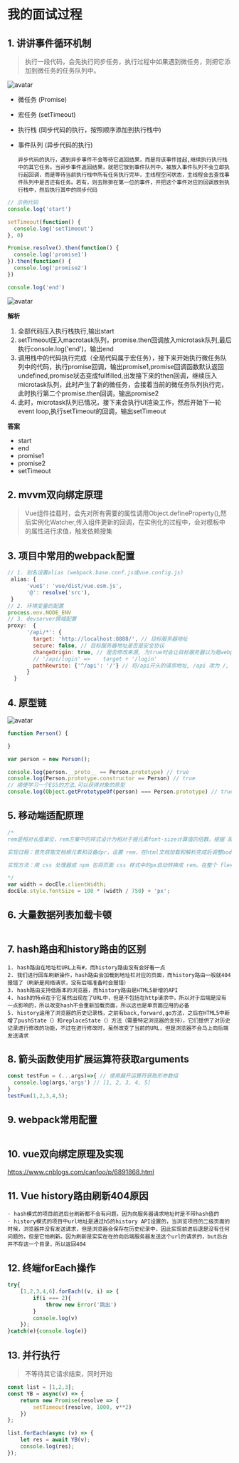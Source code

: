 # 我的面试过程

## 1. 讲讲事件循环机制

> 执行一段代码，会先执行同步任务，执行过程中如果遇到微任务，则把它添加到微任务的任务队列中。

![avatar](../images/interview/evenLoop.png)

+ 微任务  (Promise)

+ 宏任务  (setTimeout)

+ 执行栈  (同步代码的执行，按照顺序添加到执行栈中)

+ 事件队列  (异步代码的执行)

  `异步代码的执行，遇到异步事件不会等待它返回结果，而是将该事件挂起,继续执行执行栈中的其它任务。当异步事件返回结果，就把它放到事件队列中，被放入事件队列不会立即执行起回调，而是等待当前执行栈中所有任务执行完毕，主线程空闲状态，主线程会去查找事件队列中是否还有任务。若有，则去除排在第一位的事件，并把这个事件对应的回调放到执行栈中，然后执行其中的同步代码`

```js
// 示例代码
console.log('start')

setTimeout(function() {
  console.log('setTimeout')
}, 0)

Promise.resolve().then(function() {
  console.log('promise1')
}).then(function() {
  console.log('promise2')
})

console.log('end')
```

![avatar](../images/interview/evenLoop_test.gif)

**解析**

1. 全部代码压入执行栈执行,输出start
2. setTimeout压入macrotask队列，promise.then回调放入microtask队列,最后执行console.log('end')，输出end
3. 调用栈中的代码执行完成（全局代码属于宏任务），接下来开始执行微任务队列中的代码，执行promise回调，输出promise1,promise回调函数默认返回undefined,promise状态变成fullfilled,出发接下来的then回调，继续压入microtask队列，此时产生了新的微任务，会接着当前的微任务队列执行完，此时执行第二个promise.then回调，输出promise2
4. 此时，microtask队列已情况，接下来会执行UI渲染工作，然后开始下一轮event loop,执行setTimeout的回调，输出setTimeout

**答案**

- start
- end
- promise1
- promise2
- setTimeout

## 2. mvvm双向绑定原理

> Vue组件挂载时，会先对所有需要的属性调用Object.defineProperty(),然后实例化Watcher,传入组件更新的回调，在实例化的过程中，会对模板中的属性进行求值，触发依赖搜集

## 3. 项目中常用的webpack配置

```js
// 1. 别名设置alias (webpack.base.conf.js或vue.config.js)
 alias: {
      'vue$': 'vue/dist/vue.esm.js',
      '@': resolve('src'),
 }
// 2. 环境变量的配置
process.env.NODE_ENV 
// 3. devserver跨域配置
proxy:  {
      '/api/*': {
        target: 'http://localhost:8888/', // 目标服务器地址
        secure: false, // 目标服务器地址是否是安全协议
        changeOrigin: true, // 是否修改来源, 为true时会让目标服务器以为是webpack-dev-server发出的请求!
        // '/api/login' =>    target + '/login'
        pathRewrite: {'^/api': '/'} // 将/api开头的请求地址, /api 改为 /, 即 /api/xx 改为 /xx
      }
  }

```

## 4. 原型链

![avatar](../images/interview/原型链.png)

```js
function Person() {

}

var person = new Person();

console.log(person.__proto__ == Person.prototype) // true
console.log(Person.prototype.constructor == Person) // true
// 顺便学习一个ES5的方法,可以获得对象的原型
console.log(Object.getPrototypeOf(person) === Person.prototype) // true
```

## 5. 移动端适配原理

```js
/*
rem是相对长度单位，rem方案中的样式设计为相对于根元素font-size计算值的倍数。根据 屏幕宽度 设置html标签的font-size，在布局时使用 rem 单位布局，达到自适应的目的，是 弹性布局 的一种实现方式

实现过程：首先获取文档根元素和设备dpr，设置 rem，在html文档加载和解析完成后调整body字体大小； 在页面缩放 / 回退 / 前进的时候， 获取元素的内部宽度 (不包括垂直滚动条，边框和外边距)，重新调整 rem 大小

实现方法：用 css 处理器或 npm 包将页面 css 样式中的px自动转换成 rem。在整个 flexible 适配方案中，文本使用px作为单位，使用[data-dpr]属性来区分不同dpr下的文本字号。由于手机浏览器对字体显示最小是8px，因此对于小尺寸文字需要采用px为单位，防止通过 rem 转化后出现显示问题。手机淘宝 中的字体使用px为单位，腾讯新闻中的字体使用rem为单位

*/ 
var width = docEle.clientWidth;
docEle.style.fontSize = 100 * (width / 750) + 'px';
```

## 6. 大量数据列表加载卡顿

```js

```

## 7. hash路由和history路由的区别

```text
1. hash路由在地址栏URL上有#，而history路由没有会好看一点
2. 我们进行回车刷新操作，hash路由会加载到地址栏对应的页面，而history路由一般就404报错了（刷新是网络请求，没有后端准备时会报错）
3. hash路由支持低版本的浏览器，而history路由是HTML5新增的API
4. hash的特点在于它虽然出现在了URL中，但是不包括在http请求中，所以对于后端是没有一点影响的，所以改变hash不会重新加载页面，所以这也是单页面应用的必备
5. history运用了浏览器的历史记录栈，之前有back,forward,go方法，之后在HTML5中新增了pushState（）和replaceState（）方法（需要特定浏览器的支持），它们提供了对历史记录进行修改的功能，不过在进行修改时，虽然改变了当前的URL，但是浏览器不会马上向后端发送请求
```

## 8. 箭头函数使用扩展运算符获取arguments

```js
const testFun = (...args)=>{ // 使用展开运算符获取形参数组
  console.log(args,'args') // [1, 2, 3, 4, 5]
}
testFun(1,2,3,4,5);
```

## 9. webpack常用配置

```js

```

## 10. vue双向绑定原理及实现

https://www.cnblogs.com/canfoo/p/6891868.html

## 11. Vue history路由刷新404原因

```text
· hash模式的项目前进后台刷新都不会有问题，因为向服务器请求地址时是不带hash值的
· history模式的项目中url地址是通过h5的history API设置的，当浏览项目的二级页面的时候，浏览器并没有发送请求，但是浏览器会保存在历史纪录中，因此实现前进后退是没有任何问题的，但是它怕刷新。因为刷新是实实在在的向后端服务器发送这个url的请求的，but后台并不存这一个目录，所以返回404
```

## 12. 终端forEach操作

```js
try{
    [1,2,3,4,6].forEach((v, i) => {
        if(i === 2){
            throw new Error('跳出')
        }
        console.log(v)
    });
}catch(e){console.log(e)}
```

## 13. 并行执行

> 不等待其它请求结束，同时开始

```js
const list = [1,2,3];
const YB = async(v) => {
    return new Promise(resolve => {
        setTimeout(resolve, 1000, v**2)
    })
};

list.forEach(async (v) => {
    let res = await YB(v);
    console.log(res);
});
```

